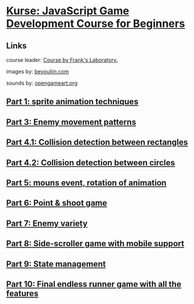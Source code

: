 # [Kurse: JavaScript Game Development Course for Beginners](https://www.youtube.com/watch?v=GFO_txvwK_c)

## Links

course leader:
[Course by Frank's Laboratory.](https://www.youtube.com/c/Frankslaboratory)

images by:
[bevouliin.com](https://bevouliin.com/)

sounds by:
[opengameart.org](https://opengameart.org/content/8-magic-attacks)

## [Part 1: sprite animation techniques](https://www.youtube.com/watch?v=GFO_txvwK_c&t=88s)

## [Part 3: Enemy movement patterns](https://www.youtube.com/watch?v=GFO_txvwK_c&t=5133s)

## [Part 4.1: Collision detection between rectangles](https://www.youtube.com/watch?v=GFO_txvwK_c&t=8011s)

## [Part 4.2: Collision detection between circles](https://www.youtube.com/watch?v=GFO_txvwK_c&t=8363s)

## [Part 5: mouns event, rotation of animation](https://www.youtube.com/watch?v=GFO_txvwK_c&t=8654s)

## [Part 6: Point & shoot game](https://www.youtube.com/watch?v=GFO_txvwK_c&t=10115s)

## [Part 7: Enemy variety](https://www.youtube.com/watch?v=GFO_txvwK_c&t=13844s)

## [Part 8: Side-scroller game with mobile support](https://www.youtube.com/watch?v=GFO_txvwK_c&t=17149s)

## [Part 9: State management](https://www.youtube.com/watch?v=GFO_txvwK_c&t=21244s)

## [Part 10: Final endless runner game with all the features](https://www.youtube.com/watch?v=GFO_txvwK_c&t=25377s)
